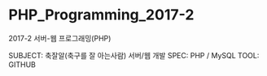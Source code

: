 # PHP_Programming_2017-2
2017-2 서버-웹 프로그래밍(PHP)

SUBJECT: 축잘알(축구를 잘 아는사람) 서버/웹 개발
SPEC: PHP / MySQL
TOOL: GITHUB
